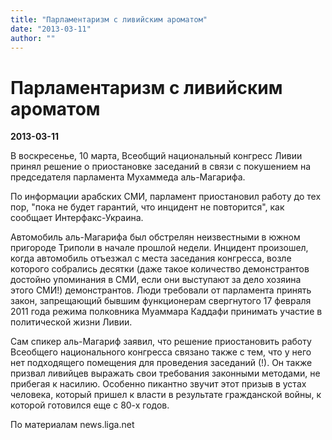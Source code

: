 ```yaml
---
title: "Парламентаризм с ливийским ароматом"
date: "2013-03-11"
author: ""
---
```


# Парламентаризм с ливийским ароматом

**2013-03-11** 

В воскресенье, 10 марта, Всеобщий национальный конгресс Ливии принял решение о приостановке заседаний в связи с покушением на председателя парламента Мухаммеда аль-Магарифа.

По информации арабских СМИ, парламент приостановил работу до тех пор, "пока не будет гарантий, что инцидент не повторится", как сообщает Интерфакс-Украина.

Автомобиль аль-Магарифа был обстрелян неизвестными в южном пригороде Триполи в начале прошлой недели. Инцидент произошел, когда автомобиль отъезжал с места заседания конгресса, возле которого собрались десятки (даже такое количество демонстрантов достойно упоминания в СМИ, если они выступают за дело хозяина этого СМИ!) демонстрантов. Люди требовали от парламента принять закон, запрещающий бывшим функционерам свергнутого 17 февраля 2011 года режима полковника Муаммара Каддафи принимать участие в политической жизни Ливии.

Сам спикер аль-Магариф заявил, что решение приостановить работу Всеобщего национального конгресса связано также с тем, что у него нет подходящего помещения для проведения заседаний (!). Он также призвал ливийцев выражать свои требования законными методами, не прибегая к насилию. Особенно пикантно звучит этот призыв в устах человека, который пришел к власти в результате гражданской войны, к которой готовился еще с 80-х годов.

По материалам news.liga.net